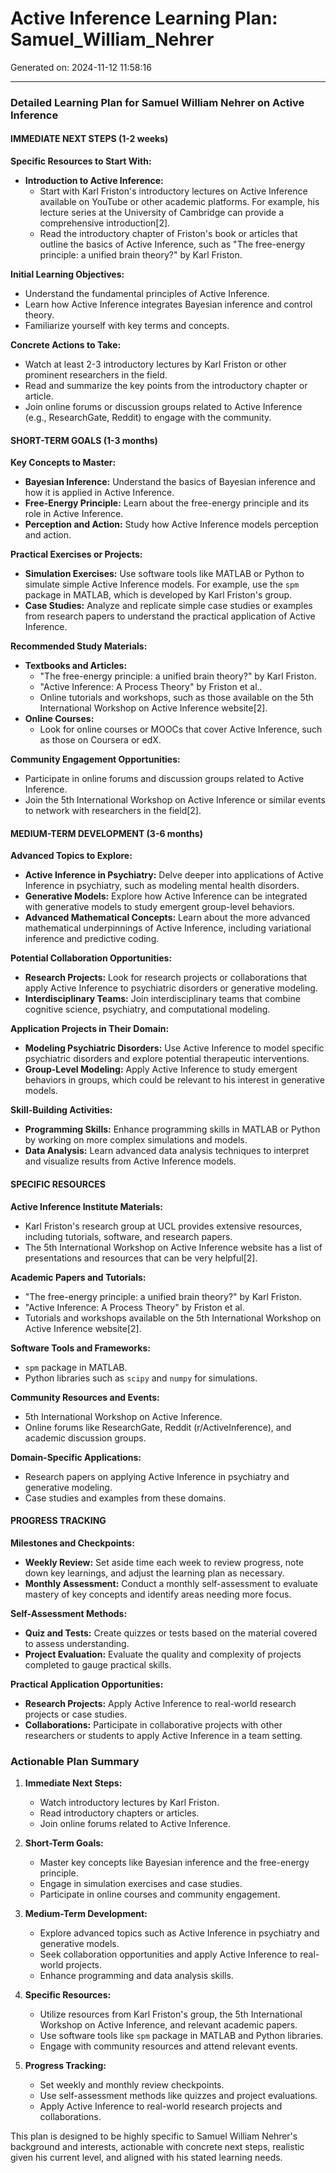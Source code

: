 # Active Inference Learning Plan: Samuel_William_Nehrer

Generated on: 2024-11-12 11:58:16

---

### Detailed Learning Plan for Samuel William Nehrer on Active Inference

#### IMMEDIATE NEXT STEPS (1-2 weeks)

**Specific Resources to Start With:**
- **Introduction to Active Inference:**
  - Start with Karl Friston's introductory lectures on Active Inference available on YouTube or other academic platforms. For example, his lecture series at the University of Cambridge can provide a comprehensive introduction[2].
  - Read the introductory chapter of Friston's book or articles that outline the basics of Active Inference, such as "The free-energy principle: a unified brain theory?" by Karl Friston.

**Initial Learning Objectives:**
- Understand the fundamental principles of Active Inference.
- Learn how Active Inference integrates Bayesian inference and control theory.
- Familiarize yourself with key terms and concepts.

**Concrete Actions to Take:**
- Watch at least 2-3 introductory lectures by Karl Friston or other prominent researchers in the field.
- Read and summarize the key points from the introductory chapter or article.
- Join online forums or discussion groups related to Active Inference (e.g., ResearchGate, Reddit) to engage with the community.

#### SHORT-TERM GOALS (1-3 months)

**Key Concepts to Master:**
- **Bayesian Inference:** Understand the basics of Bayesian inference and how it is applied in Active Inference.
- **Free-Energy Principle:** Learn about the free-energy principle and its role in Active Inference.
- **Perception and Action:** Study how Active Inference models perception and action.

**Practical Exercises or Projects:**
- **Simulation Exercises:** Use software tools like MATLAB or Python to simulate simple Active Inference models. For example, use the `spm` package in MATLAB, which is developed by Karl Friston's group.
- **Case Studies:** Analyze and replicate simple case studies or examples from research papers to understand the practical application of Active Inference.

**Recommended Study Materials:**
- **Textbooks and Articles:**
  - "The free-energy principle: a unified brain theory?" by Karl Friston.
  - "Active Inference: A Process Theory" by Friston et al..
  - Online tutorials and workshops, such as those available on the 5th International Workshop on Active Inference website[2].
- **Online Courses:**
  - Look for online courses or MOOCs that cover Active Inference, such as those on Coursera or edX.

**Community Engagement Opportunities:**
- Participate in online forums and discussion groups related to Active Inference.
- Join the 5th International Workshop on Active Inference or similar events to network with researchers in the field[2].

#### MEDIUM-TERM DEVELOPMENT (3-6 months)

**Advanced Topics to Explore:**
- **Active Inference in Psychiatry:** Delve deeper into applications of Active Inference in psychiatry, such as modeling mental health disorders.
- **Generative Models:** Explore how Active Inference can be integrated with generative models to study emergent group-level behaviors.
- **Advanced Mathematical Concepts:** Learn about the more advanced mathematical underpinnings of Active Inference, including variational inference and predictive coding.

**Potential Collaboration Opportunities:**
- **Research Projects:** Look for research projects or collaborations that apply Active Inference to psychiatric disorders or generative modeling.
- **Interdisciplinary Teams:** Join interdisciplinary teams that combine cognitive science, psychiatry, and computational modeling.

**Application Projects in Their Domain:**
- **Modeling Psychiatric Disorders:** Use Active Inference to model specific psychiatric disorders and explore potential therapeutic interventions.
- **Group-Level Modeling:** Apply Active Inference to study emergent behaviors in groups, which could be relevant to his interest in generative models.

**Skill-Building Activities:**
- **Programming Skills:** Enhance programming skills in MATLAB or Python by working on more complex simulations and models.
- **Data Analysis:** Learn advanced data analysis techniques to interpret and visualize results from Active Inference models.

#### SPECIFIC RESOURCES

**Active Inference Institute Materials:**
- Karl Friston's research group at UCL provides extensive resources, including tutorials, software, and research papers.
- The 5th International Workshop on Active Inference website has a list of presentations and resources that can be very helpful[2].

**Academic Papers and Tutorials:**
- "The free-energy principle: a unified brain theory?" by Karl Friston.
- "Active Inference: A Process Theory" by Friston et al.
- Tutorials and workshops available on the 5th International Workshop on Active Inference website[2].

**Software Tools and Frameworks:**
- `spm` package in MATLAB.
- Python libraries such as `scipy` and `numpy` for simulations.

**Community Resources and Events:**
- 5th International Workshop on Active Inference.
- Online forums like ResearchGate, Reddit (r/ActiveInference), and academic discussion groups.

**Domain-Specific Applications:**
- Research papers on applying Active Inference in psychiatry and generative modeling.
- Case studies and examples from these domains.

#### PROGRESS TRACKING

**Milestones and Checkpoints:**
- **Weekly Review:** Set aside time each week to review progress, note down key learnings, and adjust the learning plan as necessary.
- **Monthly Assessment:** Conduct a monthly self-assessment to evaluate mastery of key concepts and identify areas needing more focus.

**Self-Assessment Methods:**
- **Quiz and Tests:** Create quizzes or tests based on the material covered to assess understanding.
- **Project Evaluation:** Evaluate the quality and complexity of projects completed to gauge practical skills.

**Practical Application Opportunities:**
- **Research Projects:** Apply Active Inference to real-world research projects or case studies.
- **Collaborations:** Participate in collaborative projects with other researchers or students to apply Active Inference in a team setting.

### Actionable Plan Summary

1. **Immediate Next Steps:**
   - Watch introductory lectures by Karl Friston.
   - Read introductory chapters or articles.
   - Join online forums related to Active Inference.

2. **Short-Term Goals:**
   - Master key concepts like Bayesian inference and the free-energy principle.
   - Engage in simulation exercises and case studies.
   - Participate in online courses and community engagement.

3. **Medium-Term Development:**
   - Explore advanced topics such as Active Inference in psychiatry and generative models.
   - Seek collaboration opportunities and apply Active Inference to real-world projects.
   - Enhance programming and data analysis skills.

4. **Specific Resources:**
   - Utilize resources from Karl Friston's group, the 5th International Workshop on Active Inference, and relevant academic papers.
   - Use software tools like `spm` package in MATLAB and Python libraries.
   - Engage with community resources and attend relevant events.

5. **Progress Tracking:**
   - Set weekly and monthly review checkpoints.
   - Use self-assessment methods like quizzes and project evaluations.
   - Apply Active Inference to real-world research projects and collaborations.

This plan is designed to be highly specific to Samuel William Nehrer's background and interests, actionable with concrete next steps, realistic given his current level, and aligned with his stated learning needs.